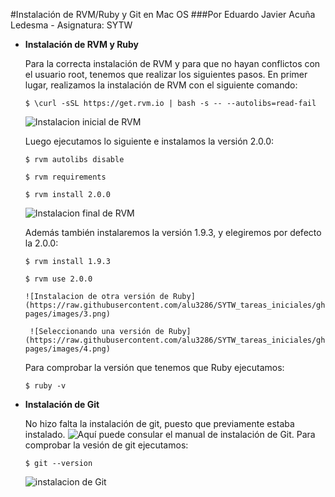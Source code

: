#Instalación de RVM/Ruby y Git en Mac OS
###Por Eduardo Javier Acuña Ledesma - Asignatura: SYTW

* **Instalación de RVM y Ruby**
	
	Para la correcta instalación de RVM y para que no hayan conflictos con el usuario root, tenemos que realizar los siguientes pasos. En primer lugar, realizamos la instalación de RVM con el siguiente comando:
	
	`$ \curl -sSL https://get.rvm.io | bash -s -- --autolibs=read-fail`
	
	![Instalacion inicial de RVM](https://raw.githubusercontent.com/alu3286/SYTW_tareas_iniciales/gh-pages/images/1.png)
	
	Luego ejecutamos lo siguiente e instalamos la versión 2.0.0:
	
	`$ rvm autolibs disable`
	
	`$ rvm requirements`
	
	`$ rvm install 2.0.0`
	 
	 ![Instalacion final de RVM](https://raw.githubusercontent.com/alu3286/SYTW_tareas_iniciales/gh-pages/images/2.png)
	 
	 Además también instalaremos la versión 1.9.3, y elegiremos por defecto la 2.0.0:
	 
	 `$ rvm install 1.9.3`
	 
	 `$ rvm use 2.0.0`
	 
	  ![Instalacion de otra versión de Ruby](https://raw.githubusercontent.com/alu3286/SYTW_tareas_iniciales/gh-pages/images/3.png)
	  
	   ![Seleccionando una versión de Ruby](https://raw.githubusercontent.com/alu3286/SYTW_tareas_iniciales/gh-pages/images/4.png)
	
	Para comprobar la versión que tenemos que Ruby ejecutamos:
	
	`$ ruby -v`
	

* **Instalación de Git**

	No hizo falta la instalación de git, puesto que previamente estaba instalado. ![Aquí](http://git-scm.com/book/es/Empezando-Instalando-Git) puede consular el manual de instalación de Git.
	Para comprobar la vesión de git ejecutamos: 

	`$ git --version`

	![instalacion de Git](https://raw.githubusercontent.com/alu3286/SYTW_tareas_iniciales/gh-pages/images/5.png)
